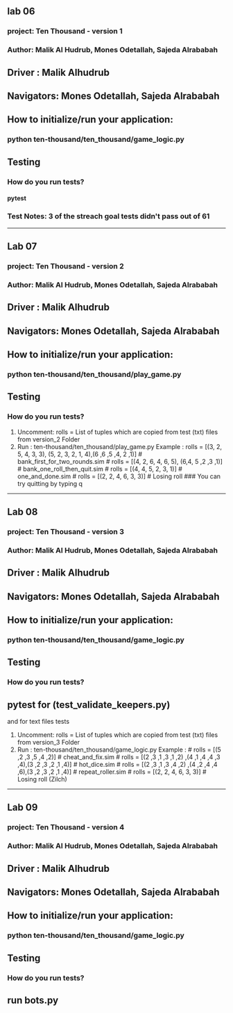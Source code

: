 ## lab 06
### project: Ten Thousand - version 1
### Author: Malik Al Hudrub, Mones Odetallah, Sajeda Alrababah
## Driver : Malik Alhudrub
## Navigators: Mones Odetallah, Sajeda Alrababah
## How to initialize/run your application:
### python ten-thousand/ten_thousand/game_logic.py
## Testing 
### How do you run tests?
#### pytest
### Test Notes: 3 of the streach goal tests didn't pass out of 61

-------

## Lab 07
### project: Ten Thousand - version 2
### Author: Malik Al Hudrub, Mones Odetallah, Sajeda Alrababah
## Driver : Malik Alhudrub
## Navigators: Mones Odetallah, Sajeda Alrababah
## How to initialize/run your application:
### python ten-thousand/ten_thousand/play_game.py
## Testing 
### How do you run tests?

1. Uncomment: rolls = List of tuples which are copied from test (txt) files from version_2 Folder
2. Run : ten-thousand/ten_thousand/play_game.py
Example :
        rolls = [(3, 2, 5, 4, 3, 3), (5, 2, 3, 2, 1, 4),(6 ,6 ,5 ,4, 2 ,1)]  # bank_first_for_two_rounds.sim
        # rolls = [(4, 2, 6, 4, 6, 5), (6,4, 5 ,2 ,3 ,1)]  # bank_one_roll_then_quit.sim
        # rolls = [(4, 4, 5, 2, 3, 1)]  # one_and_done.sim
        # rolls = [(2, 2, 4, 6, 3, 3)]  # Losing roll
        ### You can try quitting by typing q

------

## Lab 08
### project: Ten Thousand - version 3
### Author: Malik Al Hudrub, Mones Odetallah, Sajeda Alrababah
## Driver : Malik Alhudrub
## Navigators: Mones Odetallah, Sajeda Alrababah
## How to initialize/run your application:
### python ten-thousand/ten_thousand/game_logic.py
## Testing 
### How do you run tests?
## pytest for (test_validate_keepers.py)

and for text files tests 

1. Uncomment: rolls = List of tuples which are copied from test (txt) files from version_3 Folder
2. Run : ten-thousand/ten_thousand/game_logic.py
Example :
        # rolls = [(5 ,2 ,3 ,5 ,4 ,2)]  # cheat_and_fix.sim
        # rolls = [(2 ,3 ,1 ,3 ,1 ,2) ,(4 ,1 ,4 ,4 ,3 ,4),(3 ,2 ,3 ,2 ,1 ,4)]  # hot_dice.sim
        # rolls = [(2 ,3 ,1 ,3 ,4 ,2) ,(4 ,2 ,4 ,4 ,6),(3 ,2 ,3 ,2 ,1 ,4)]  # repeat_roller.sim
        # rolls = [(2, 2, 4, 6, 3, 3)]  # Losing roll (Zilch)


------

## Lab 09
### project: Ten Thousand - version 4
### Author: Malik Al Hudrub, Mones Odetallah, Sajeda Alrababah
## Driver : Malik Alhudrub
## Navigators: Mones Odetallah, Sajeda Alrababah
## How to initialize/run your application:
### python ten-thousand/ten_thousand/game_logic.py
## Testing
### How do you run tests?
## run bots.py

